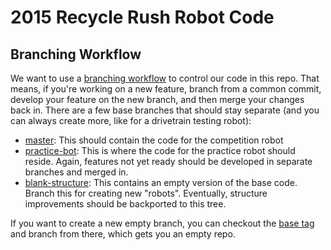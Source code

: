 2015 Recycle Rush Robot Code
=======

Branching Workflow
------------------

We want to use a [branching workflow](https://www.atlassian.com/git/tutorials/using-branches/) to control our code in this repo. That means, if you're working on a new feature, branch from a common commit, develop your feature on the new branch, and then merge your changes back in. There are a few base branches that should stay separate (and you can always create more, like for a drivetrain testing robot):
 - [master](https://github.com/frc1124/2015/tree/master): This should contain the code for the competition robot
 - [practice-bot](https://github.com/frc1124/2015/tree/practice-bot): This is where the code for the practice robot should reside. Again, features not yet ready should be developed in separate branches and merged in.
 - [blank-structure](https://github.com/frc1124/2015/tree/blank-structure): This contains an empty version of the base code. Branch this for creating new "robots". Eventually, structure improvements should be backported to this tree.

If you want to create a new empty branch, you can checkout the [base tag](https://github.com/frc1124/2015/releases/tag/base) and branch from there, which gets you an empty repo.
